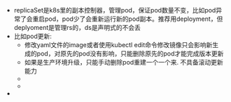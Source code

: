- replicaSet是k8s里的副本控制器，管理pod，保证pod数量不变，比如pod异常了会重启pod，pod少了会重新运行新的pod副本。推荐用deployment，但deplyoment是管理rs的，ds是声明式的不会丢
- 比如pod更新:
	- 修改yaml文件的image或者使用kubectl edit命令修改镜像只会影响新生成的pod，对原先的pod没有影响，只能删除原先的pod才能完成版本更新
	- 如果是生产环境升级，只能手动删除pod重建一个一个来. 不具备滚动更新能力
	-
	-
-